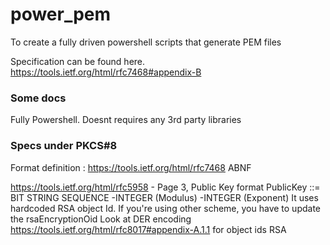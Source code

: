 # power_pem

To create a fully driven powershell scripts that generate PEM files

Specification can be found here. 
https://tools.ietf.org/html/rfc7468#appendix-B


### Some docs ### 
 Fully Powershell. 
 Doesnt requires any 3rd party libraries 

### Specs under PKCS#8
Format definition : https://tools.ietf.org/html/rfc7468    ABNF
 
https://tools.ietf.org/html/rfc5958 - Page 3, Public Key format 
PublicKey ::= BIT STRING
  SEQUENCE 
     -INTEGER (Modulus)
     -INTEGER (Exponent)
It uses hardcoded RSA object Id. If you're using other scheme, you have to update the rsaEncryptionOid
 Look at DER encoding https://tools.ietf.org/html/rfc8017#appendix-A.1.1
 for object ids RSA 


